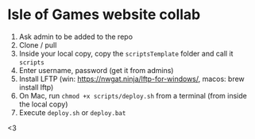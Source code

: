 # Isle of Games website collab

1. Ask admin to be added to the repo
2. Clone / pull
3. Inside your local copy, copy the `scriptsTemplate` folder and call it `scripts`
4. Enter username, password (get it from admins)
5. Install LFTP (win: https://nwgat.ninja/lftp-for-windows/, macos: brew install lftp)
6. On Mac, run `chmod +x scripts/deploy.sh` from a terminal (from inside the local copy)
7. Execute `deploy.sh` or `deploy.bat`

<3